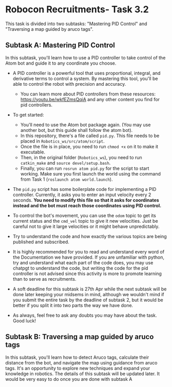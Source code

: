 # Robocon Recruitments- Task 3.2

This task is divided into two subtasks: "Mastering PID Control" and "Traversing a map guided by aruco tags".

## Subtask A: Mastering PID Control

In this subtask, you'll learn how to use a PID controller to take control of the Atom bot and guide it to any coordinate you choose. 

- A PID controller is a powerful tool that uses proportional, integral, and derivative terms to control a system. By mastering this tool, you'll be able to control the robot with precision and accuracy.
    - You can learn more about PID controllers from these resources: https://youtu.be/wkfEZmsQqiA and any other content you find for pid controllers. 

- To get started:
    - You'll need to use the Atom bot package again. (You may use another bot, but this guide shall follow the atom bot).
    - In this repository, there's a file called `pid.py`. This file needs to be placed in `Robotics_ws/src/atom/script`.
    - Once the file is in place, you need to run `chmod +x` on it to make it executable.
    - Then, in the original folder (`Robotics_ws`), you need to run `catkin_make` and `source devel/setup.bash`.
    - Finally, you can run `rosrun atom pid.py` for the script to start working. Make sure you first launch the world using the command from Task 1 (`roslaunch atom world.launch`).

- The `pid.py` script has some boilerplate code for implementing a PID controller. Currently, it asks you to enter an input velocity every 2 seconds. **You need to modify this file so that it asks for coordinates instead and the bot must reach those coordinates using PID control.** 

- To control the bot's movement, you can use the `odom` topic to get its current status and the `cmd_vel` topic to give it new velocities. Just be careful not to give it large velocities or it might behave unpredictably.

- Try to understand the code and how exactly the various topics are being published and subscribed. 

- It is highly recommended for you to read and understand every word of the Documentation we have provided. If you are unfamiliar with python, try and understand what each part of the code does, you may use chatpgt to understand the code, but writing the code for the pid controller is not advised since this activity is more to promote learning than to serve as recruitments.

- A soft deadline for this subtask is 27th Apr while the next subtask will be done later keeping your midsems in mind, although we wouldn't mind if you submit the entire task by the deadline of subtask 2, but it would be better if you split it into two parts the way we have done. 

- As always, feel free to ask any doubts you may have about the task. Good luck!

## Subtask B: Traversing a map guided by aruco tags

In this subtask, you'll learn how to detect Aruco tags, calculate their distance from the bot, and navigate the map using guidance from aruco tags. It's an opportunity to explore new techniques and expand your knowledge in robotics. The details of this subtask will be updated later. It would be very easy to do once you are done with subtask A


